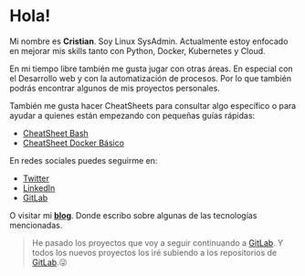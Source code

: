 # Hola!

Mi nombre es **Cristian**. Soy Linux SysAdmin. Actualmente estoy enfocado en mejorar mis skills tanto con Python, Docker, Kubernetes y Cloud.

En mi tiempo libre también me gusta jugar con otras áreas. En especial con el Desarrollo web y con la automatización de procesos. Por lo que también podrás encontrar algunos de mis proyectos personales.

También me gusta hacer CheatSheets para consultar algo específico o para ayudar a quienes están empezando con pequeñas guías rápidas:

- [CheatSheet Bash](https://gist.github.com/BarckCode/b15089d9baccc9349796700feddfdbef)
- [CheatSheet Docker Básico](https://gist.github.com/BarckCode/4a700124e86ed5521be41756ff12e811)

En redes sociales puedes seguirme en:

- [Twitter](https://twitter.com/barckcode)
- [LinkedIn](https://www.linkedin.com/in/barckcode)
- [GitLab](https://gitlab.com/barckcode)

O visitar mi [**blog**](https://barckcode.dev/). Donde escribo sobre algunas de las tecnologías mencionadas.

> He pasado los proyectos que voy a seguir continuando a [GitLab](https://gitlab.com/barckcode). Y todos los nuevos proyectos los iré subiendo a los repositorios de [GitLab](https://gitlab.com/barckcode).😜
